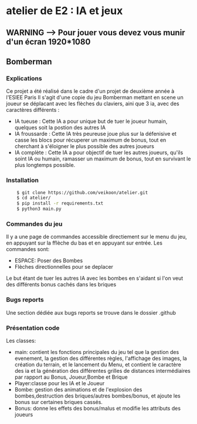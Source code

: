 # atelier de E2 : IA et jeux

## WARNING --> Pour jouer vous devez vous munir d'un écran 1920*1080


## Bomberman

### Explications
Ce projet a été réalisé dans le cadre d'un projet de deuxième année à l'ESIEE Paris
Il s'agit d'une copie du jeu Bomberman mettant en scene un joueur se déplacant avec les flèches du claviers, aini que 3 ia, avec des caractères différents :
- IA tueuse : Cette IA a pour unique but de tuer le joueur humain, quelques soit la postion des autres IA
- IA froussarde : Cette IA très peureuse joue plus sur la défenisive et casse les blocs pour récuperer un maximum de bonus, tout en cherchant à s'éloigner le plus possible des autres joueurs
- IA complète : Cette IA a pour objectif de tuer les autres joueurs, qu'ils soint IA ou humain, ramasser un maximum de bonus, tout en survivant le plus longtemps possible.

### Installation
``` bash
	$ git clone https://github.com/veikoon/atelier.git
	$ cd atelier/
	$ pip install -r requirements.txt
	$ python3 main.py
```
### Commandes du jeu
Il y a une page de commandes accessible directiement sur le menu du jeu, en appuyant sur la fflèche du bas et en appuyant sur entrée.
Les commandes sont:
- ESPACE: Poser des Bombes
- Flèches directionnelles pour se deplacer

Le but étant de tuer les autres IA avec les bombes en s'aidant si l'on veut des différents bonus cachés dans les briques
### Bugs reports
Une section dédiée aux bugs reports se trouve dans le dossier .github

### Présentation code
Les classes:
- main: contient les fonctions principales du jeu tel que la gestion des evenement, la gestion des différentes règles, 
l'affichage des images, la création du terrain, et le lancement du Menu, 
et contient le caractère des ia et la génération des différentes grilles de distances intermédiaires par rapport au Bonus, Joueur,Bombe et Brique
- Player:classe pour les IA et le Joueur
- Bombe: gestion des animations et de l'explosion des bombes,destruction des briques/autres bombes/bonus, et ajoute les bonus sur certaines briques cassés.
- Bonus: donne les effets des bonus/malus et modifie les attributs des joueurs
